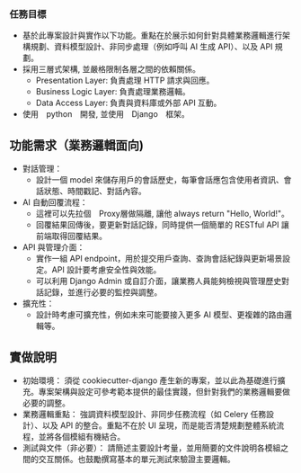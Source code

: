 ### 任務目標
- 基於此專案設計與實作以下功能。重點在於展示如何針對具體業務邏輯進行架構規劃、資料模型設計、非同步處理（例如呼叫 AI 生成 API）、以及 API 規劃。
- 採用三層式架構, 並嚴格限制各層之間的依賴關係。
    - Presentation Layer: 負責處理 HTTP 請求與回應。
    - Business Logic Layer: 負責處理業務邏輯。
    - Data Access Layer: 負責與資料庫或外部 API 互動。
- 使用　python　開發, 並使用　Django　框架。

## 功能需求（業務邏輯面向)
- 對話管理：
  - 設計一個 model 來儲存用戶的會話歷史，每筆會話應包含使用者資訊、會話狀態、時間戳記、對話內容。
- AI 自動回覆流程：
  - 這裡可以先拉個　Proxy層做隔離, 讓他 always return "Hello, World!"。
  - 回覆結果回傳後，要更新對話記錄，同時提供一個簡單的 RESTful API 讓前端取得回覆結果。
- API 與管理介面：
    - 實作一組 API endpoint，用於提交用戶查詢、查詢會話紀錄與更新場景設定。API 設計要考慮安全性與效能。
    - 可以利用 Django Admin 或自訂介面，讓業務人員能夠檢視與管理歷史對話記錄，並進行必要的監控與調整。
- 擴充性：
    - 設計時考慮可擴充性，例如未來可能要接入更多 AI 模型、更複雜的路由邏輯等。
## 實做說明
- 初始環境： 須從 cookiecutter-django 產生新的專案，並以此為基礎進行擴充。專案架構與設定可參考範本提供的最佳實踐，但針對我們的業務邏輯要做必要的調整。
- 業務邏輯重點： 強調資料模型設計、非同步任務流程（如 Celery 任務設計）、以及 API 的整合。重點不在於 UI 呈現，而是能否清楚規劃整體系統流程，並將各個模組有機結合。
- 測試與文件（非必要）： 請簡述主要設計考量，並用簡要的文件說明各模組之間的交互關係。也鼓勵撰寫基本的單元測試來驗證主要邏輯。
